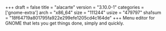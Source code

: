 +++
draft = false
title = "alacarte"
version = "3.10.0-1"
categories = ['gnome-extra']
arch = "x86_64"
size = "111244"
usize = "479797"
sha1sum = "18f64719a801795fa922e299efe1205cd4c164de"
+++
Menu editor for GNOME that lets you get things done, simply and quickly.